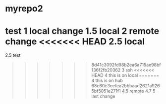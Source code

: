 # myrepo2
test
1 local change
1.5 local
2 remote change
<<<<<<< HEAD
2.5 local
=======
2.5 test
>>>>>>> 8d41c3092fd98b2ea6a715ae98bf136f2fb20362
3 ssh
<<<<<<< HEAD
4 this is on local
=======
4 this is on hub
>>>>>>> 68e60c3cefea2bbbaad2621a9265bf5051e271f1
4.5 remote
4.7
5 last change

